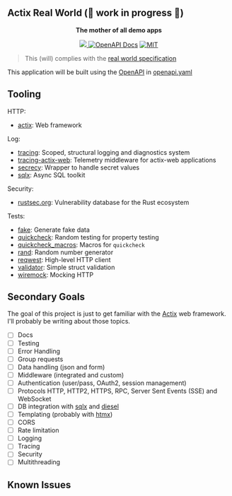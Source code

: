 <p align="center">
    <h2>Actix Real World (🚧 work in progress 🚧)</h2>
</p>

<p align="center">
    <b>The mother of all demo apps</b>
</p>

<p align="center">
  <a href="https://codecov.io/gh/0xBradock/actix-real-world" > 
 <img src="https://codecov.io/gh/0xBradock/actix-real-world/graph/badge.svg?token=79E40OWJ2E"/> 
 </a>
  <a href="https://github.com/0xBradock/actix-real-world/blob/master/openapi.yaml"><img src="https://img.shields.io/badge/Docs-OpenAPI%203.0-success" alt="OpenAPI Docs"></a>
  <a href="https://github.com/qdrant/qdrant/blob/master/LICENSE"><img src="https://img.shields.io/github/license/0xBradock/actix-real-world" alt="MIT"></a>
</p>


> This (will) complies with the [real world specification](https://github.com/gothinkster/realworld/tree/main/api)

This application will be built using the [OpenAPI](https://swagger.io/specification/) in [openapi.yaml](./openapi.yaml)

## Tooling

HTTP:

- [actix](https://actix.rs/): Web framework

Log:

- [tracing](https://docs.rs/tracing/latest/tracing/): Scoped, structural logging and diagnostics system
- [tracing-actix-web](https://docs.rs/tracing-actix-web/latest/tracing_actix_web/): Telemetry middleware for actix-web applications
- [secrecy](https://docs.rs/secrecy/0.8.0/secrecy/): Wrapper to handle secret values
- [sqlx](https://docs.rs/sqlx/latest/sqlx/): Async SQL toolkit

Security:

- [rustsec.org](https://rustsec.org/): Vulnerability database for the Rust ecosystem

Tests:

- [fake](https://docs.rs/fake/latest/fake/): Generate fake data
- [quickcheck](https://docs.rs/quickcheck/latest/quickcheck/): Random testing for property testing
- [quickcheck_macros](https://crates.io/crates/quickcheck_macros): Macros for `quickcheck`
- [rand](https://docs.rs/rand/latest/rand/): Random number generator
- [reqwest](https://docs.rs/reqwest/latest/reqwest/): High-level HTTP client
- [validator](https://crates.io/crates/validator): Simple struct validation
- [wiremock](https://github.com/lukemathwalker/wiremock-rs): Mocking HTTP

## Secondary Goals

The goal of this project is just to get familiar with the [Actix](https://actix.rs) web framework. I'll probably be writing about those topics.

- [ ] Docs
- [ ] Testing
- [ ] Error Handling
- [ ] Group requests
- [ ] Data handling (json and form)
- [ ] Middleware (integrated and custom)
- [ ] Authentication (user/pass, OAuth2, session management)
- [ ] Protocols HTTP, HTTP2, HTTPS, RPC, Server Sent Events (SSE) and WebSocket
- [ ] DB integration with [sqlx](https://docs.rs/sqlx/latest/sqlx/) and [diesel](https://diesel.rs/)
- [ ] Templating (probably with [htmx](https://htmx.org/))
- [ ] CORS
- [ ] Rate limitation
- [ ] Logging
- [ ] Tracing
- [ ] Security
- [ ] Multithreading

## Known Issues
